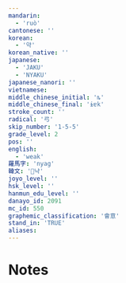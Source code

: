 ```yaml
---
mandarin:
  - 'ruò'
cantonese: ''
korean:
  - '약'
korean_native: ''
japanese:
  - 'JAKU'
  - 'NYAKU'
japanese_nanori: ''
vietnamese:
middle_chinese_initial: 'ȵ'
middle_chinese_final: 'ɨɐk'
stroke_count: ''
radical: '弓'
skip_number: '1-5-5'
grade_level: 2
pos: ''
english:
  - 'weak'
羅馬字: 'nyag'
韓文: '냑'
joyo_level: ''
hsk_level: ''
hanmun_edu_level: ''
danayo_id: 2091
mc_id: 550
graphemic_classification: '會意'
stand_in: 'TRUE'
aliases:
---
```


# Notes

